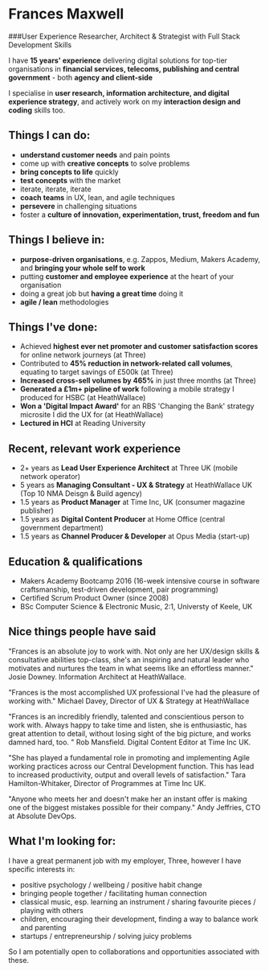 # Frances Maxwell
###User Experience Researcher, Architect & Strategist with Full Stack Development Skills

I have **15 years' experience** delivering digital solutions for top-tier organisations in **financial services, telecoms, publishing and central government** - both **agency and client-side**

I specialise in **user research, information architecture, and digital experience strategy**, and actively work on my **interaction design and coding** skills too.

## Things I can do:
* **understand customer needs** and pain points
* come up with **creative concepts** to solve problems
* **bring concepts to life** quickly
* **test concepts** with the market
* iterate, iterate, iterate
* **coach teams** in UX, lean, and agile techniques
* **persevere** in challenging situations
* foster a **culture of innovation, experimentation, trust, freedom and fun**

## Things I believe in:
* **purpose-driven organisations**, e.g. Zappos, Medium, Makers Academy, and **bringing your whole self to work**
* putting **customer and employee experience** at the heart of your organisation
* doing a great job but **having a great time** doing it
* **agile / lean** methodologies

## Things I've done:
* Achieved **highest ever net promoter and customer satisfaction scores** for online network journeys (at Three)
* Contributed to **45% reduction in network-related call volumes**, equating to target savings of £500k (at Three)
* **Increased cross-sell volumes by 465%** in just three months (at Three)
* **Generated a £1m+ pipeline of work** following a mobile strategy I produced for HSBC (at HeathWallace)
* **Won a 'Digital Impact Award'** for an RBS 'Changing the Bank' strategy microsite I did the UX for (at HeathWallace)
* **Lectured in HCI** at Reading University

## Recent, relevant work experience
* 2+ years as **Lead User Experience Architect** at Three UK (mobile network operator)
* 5 years as **Managing Consultant - UX & Strategy** at HeathWallace UK (Top 10 NMA Deisgn & Build agency)
* 1.5 years as **Product Manager** at Time Inc, UK (consumer magazine publisher)
* 1.5 years as **Digital Content Producer** at Home Office (central government department)
* 1.5 years as **Channel Producer & Developer** at Opus Media (start-up)

## Education & qualifications
* Makers Academy Bootcamp 2016 (16-week intensive course in software craftsmanship, test-driven development, pair programming)
* Certified Scrum Product Owner (since 2008)
* BSc Computer Science & Electronic Music, 2:1, Universty of Keele, UK

## Nice things people have said
"Frances is an absolute joy to work with. Not only are her UX/design skills & consultative abilities top-class, she's an inspiring and natural leader who motivates and nurtures the team in what seems like an effortless manner."
Josie Downey. Information Architect at HeathWallace.

"Frances is the most accomplished UX professional I've had the pleasure of working with."
Michael Davey, Director of UX & Strategy at HeathWallace

"Frances is an incredibly friendly, talented and conscientious person to work with. Always happy to take time and listen, she is enthusiastic, has great attention to detail, without losing sight of the big picture, and works damned hard, too. "
Rob Mansfield. Digital Content Editor at Time Inc UK.

"She has played a fundamental role in promoting and implementing Agile working practices across our Central Development function. This has lead to increased productivity, output and overall levels of satisfaction."
Tara Hamilton-Whitaker, Director of Programmes at Time Inc UK.

"Anyone who meets her and doesn't make her an instant offer is making one of the biggest mistakes possible for their company."
Andy Jeffries, CTO at Absolute DevOps.

## What I'm looking for:
I have a great permanent job with my employer, Three, however I have specific interests in:
* positive psychology / wellbeing / positive habit change
* bringing people together / facilitating human connection
* classical music, esp. learning an instrument / sharing favourite pieces / playing with others
* children, encouraging their development, finding a way to balance work and parenting
* startups / entrepreneurship / solving juicy problems

So I am potentially open to collaborations and opportunities associated with these.

